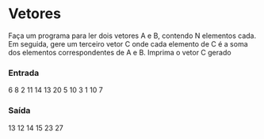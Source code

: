 # Vetores

Faça um programa para ler dois vetores A e B, contendo N elementos cada. Em seguida, gere um terceiro vetor C onde
cada elemento de C é a soma dos elementos correspondentes de A e B. Imprima o vetor C gerado

### Entrada

6
8 2 11 14 13 20
5 10 3 1 10 7

### Saída

13 12 14 15 23 27